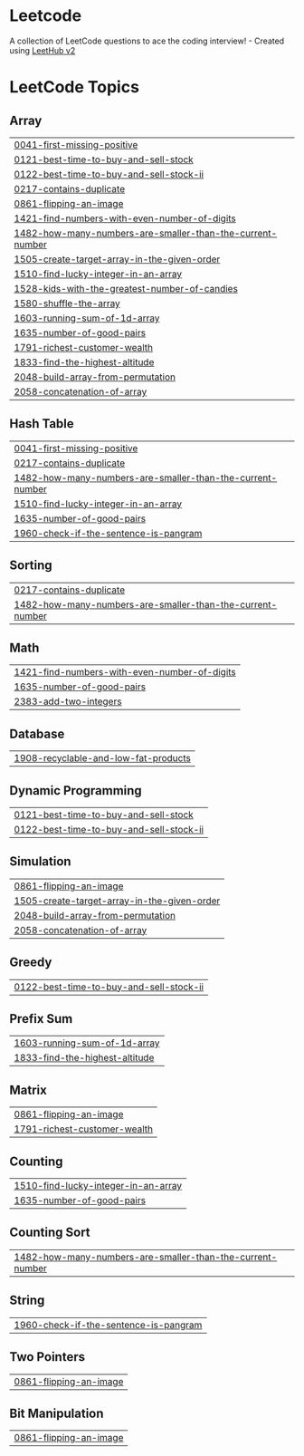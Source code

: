 # Leetcode
A collection of LeetCode questions to ace the coding interview! - Created using [LeetHub v2](https://github.com/arunbhardwaj/LeetHub-2.0)

<!---LeetCode Topics Start-->
# LeetCode Topics
## Array
|  |
| ------- |
| [0041-first-missing-positive](https://github.com/Nandan206/Leetcode/tree/master/0041-first-missing-positive) |
| [0121-best-time-to-buy-and-sell-stock](https://github.com/Nandan206/Leetcode/tree/master/0121-best-time-to-buy-and-sell-stock) |
| [0122-best-time-to-buy-and-sell-stock-ii](https://github.com/Nandan206/Leetcode/tree/master/0122-best-time-to-buy-and-sell-stock-ii) |
| [0217-contains-duplicate](https://github.com/Nandan206/Leetcode/tree/master/0217-contains-duplicate) |
| [0861-flipping-an-image](https://github.com/Nandan206/Leetcode/tree/master/0861-flipping-an-image) |
| [1421-find-numbers-with-even-number-of-digits](https://github.com/Nandan206/Leetcode/tree/master/1421-find-numbers-with-even-number-of-digits) |
| [1482-how-many-numbers-are-smaller-than-the-current-number](https://github.com/Nandan206/Leetcode/tree/master/1482-how-many-numbers-are-smaller-than-the-current-number) |
| [1505-create-target-array-in-the-given-order](https://github.com/Nandan206/Leetcode/tree/master/1505-create-target-array-in-the-given-order) |
| [1510-find-lucky-integer-in-an-array](https://github.com/Nandan206/Leetcode/tree/master/1510-find-lucky-integer-in-an-array) |
| [1528-kids-with-the-greatest-number-of-candies](https://github.com/Nandan206/Leetcode/tree/master/1528-kids-with-the-greatest-number-of-candies) |
| [1580-shuffle-the-array](https://github.com/Nandan206/Leetcode/tree/master/1580-shuffle-the-array) |
| [1603-running-sum-of-1d-array](https://github.com/Nandan206/Leetcode/tree/master/1603-running-sum-of-1d-array) |
| [1635-number-of-good-pairs](https://github.com/Nandan206/Leetcode/tree/master/1635-number-of-good-pairs) |
| [1791-richest-customer-wealth](https://github.com/Nandan206/Leetcode/tree/master/1791-richest-customer-wealth) |
| [1833-find-the-highest-altitude](https://github.com/Nandan206/Leetcode/tree/master/1833-find-the-highest-altitude) |
| [2048-build-array-from-permutation](https://github.com/Nandan206/Leetcode/tree/master/2048-build-array-from-permutation) |
| [2058-concatenation-of-array](https://github.com/Nandan206/Leetcode/tree/master/2058-concatenation-of-array) |
## Hash Table
|  |
| ------- |
| [0041-first-missing-positive](https://github.com/Nandan206/Leetcode/tree/master/0041-first-missing-positive) |
| [0217-contains-duplicate](https://github.com/Nandan206/Leetcode/tree/master/0217-contains-duplicate) |
| [1482-how-many-numbers-are-smaller-than-the-current-number](https://github.com/Nandan206/Leetcode/tree/master/1482-how-many-numbers-are-smaller-than-the-current-number) |
| [1510-find-lucky-integer-in-an-array](https://github.com/Nandan206/Leetcode/tree/master/1510-find-lucky-integer-in-an-array) |
| [1635-number-of-good-pairs](https://github.com/Nandan206/Leetcode/tree/master/1635-number-of-good-pairs) |
| [1960-check-if-the-sentence-is-pangram](https://github.com/Nandan206/Leetcode/tree/master/1960-check-if-the-sentence-is-pangram) |
## Sorting
|  |
| ------- |
| [0217-contains-duplicate](https://github.com/Nandan206/Leetcode/tree/master/0217-contains-duplicate) |
| [1482-how-many-numbers-are-smaller-than-the-current-number](https://github.com/Nandan206/Leetcode/tree/master/1482-how-many-numbers-are-smaller-than-the-current-number) |
## Math
|  |
| ------- |
| [1421-find-numbers-with-even-number-of-digits](https://github.com/Nandan206/Leetcode/tree/master/1421-find-numbers-with-even-number-of-digits) |
| [1635-number-of-good-pairs](https://github.com/Nandan206/Leetcode/tree/master/1635-number-of-good-pairs) |
| [2383-add-two-integers](https://github.com/Nandan206/Leetcode/tree/master/2383-add-two-integers) |
## Database
|  |
| ------- |
| [1908-recyclable-and-low-fat-products](https://github.com/Nandan206/Leetcode/tree/master/1908-recyclable-and-low-fat-products) |
## Dynamic Programming
|  |
| ------- |
| [0121-best-time-to-buy-and-sell-stock](https://github.com/Nandan206/Leetcode/tree/master/0121-best-time-to-buy-and-sell-stock) |
| [0122-best-time-to-buy-and-sell-stock-ii](https://github.com/Nandan206/Leetcode/tree/master/0122-best-time-to-buy-and-sell-stock-ii) |
## Simulation
|  |
| ------- |
| [0861-flipping-an-image](https://github.com/Nandan206/Leetcode/tree/master/0861-flipping-an-image) |
| [1505-create-target-array-in-the-given-order](https://github.com/Nandan206/Leetcode/tree/master/1505-create-target-array-in-the-given-order) |
| [2048-build-array-from-permutation](https://github.com/Nandan206/Leetcode/tree/master/2048-build-array-from-permutation) |
| [2058-concatenation-of-array](https://github.com/Nandan206/Leetcode/tree/master/2058-concatenation-of-array) |
## Greedy
|  |
| ------- |
| [0122-best-time-to-buy-and-sell-stock-ii](https://github.com/Nandan206/Leetcode/tree/master/0122-best-time-to-buy-and-sell-stock-ii) |
## Prefix Sum
|  |
| ------- |
| [1603-running-sum-of-1d-array](https://github.com/Nandan206/Leetcode/tree/master/1603-running-sum-of-1d-array) |
| [1833-find-the-highest-altitude](https://github.com/Nandan206/Leetcode/tree/master/1833-find-the-highest-altitude) |
## Matrix
|  |
| ------- |
| [0861-flipping-an-image](https://github.com/Nandan206/Leetcode/tree/master/0861-flipping-an-image) |
| [1791-richest-customer-wealth](https://github.com/Nandan206/Leetcode/tree/master/1791-richest-customer-wealth) |
## Counting
|  |
| ------- |
| [1510-find-lucky-integer-in-an-array](https://github.com/Nandan206/Leetcode/tree/master/1510-find-lucky-integer-in-an-array) |
| [1635-number-of-good-pairs](https://github.com/Nandan206/Leetcode/tree/master/1635-number-of-good-pairs) |
## Counting Sort
|  |
| ------- |
| [1482-how-many-numbers-are-smaller-than-the-current-number](https://github.com/Nandan206/Leetcode/tree/master/1482-how-many-numbers-are-smaller-than-the-current-number) |
## String
|  |
| ------- |
| [1960-check-if-the-sentence-is-pangram](https://github.com/Nandan206/Leetcode/tree/master/1960-check-if-the-sentence-is-pangram) |
## Two Pointers
|  |
| ------- |
| [0861-flipping-an-image](https://github.com/Nandan206/Leetcode/tree/master/0861-flipping-an-image) |
## Bit Manipulation
|  |
| ------- |
| [0861-flipping-an-image](https://github.com/Nandan206/Leetcode/tree/master/0861-flipping-an-image) |
<!---LeetCode Topics End-->